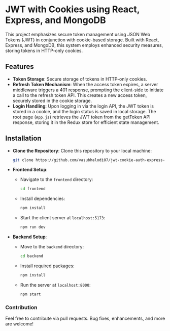 # JWT with Cookies using React, Express, and MongoDB

This project emphasizes secure token management using JSON Web Tokens (JWT) in conjunction with cookie-based storage. Built with React, Express, and MongoDB, this system employs enhanced security measures, storing tokens in HTTP-only cookies.

## Features

- **Token Storage**: Secure storage of tokens in HTTP-only cookies.
- **Refresh Token Mechanism**: When the access token expires, a server middleware triggers a 401 response, prompting the client-side to initiate a call to the refresh token API. This creates a new access token, securely stored in the cookie storage.
- **Login Handling**: Upon logging in via the login API, the JWT token is stored in a cookie, and the login status is saved in local storage. The root page (`App.js`) retrieves the JWT token from the getToken API response, storing it in the Redux store for efficient state management.

## Installation

- **Clone the Repository**: Clone this repository to your local machine:
  ```bash
  git clone https://github.com/vasubhalodi07/jwt-cookie-auth-express-react.git
  ```

- **Frontend Setup**:
  - Navigate to the `frontend` directory:
    ```bash
    cd frontend
    ```
  - Install dependencies:
    ```bash
    npm install
    ```
  - Start the client server at `localhost:5173`:
    ```bash
    npm run dev
    ```
  
- **Backend Setup**:
  - Move to the `backend` directory:
    ```bash
    cd backend
    ```
  - Install required packages:
    ```bash
    npm install
    ```
  - Run the server at `localhost:8000`:
    ```bash
    npm start
    ```

### Contribution

Feel free to contribute via pull requests. Bug fixes, enhancements, and more are welcome!
